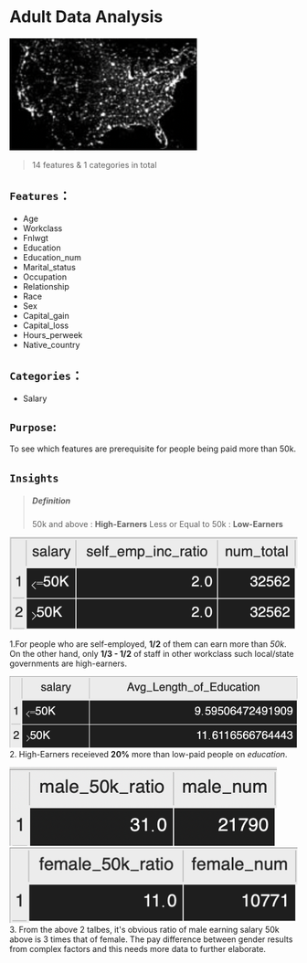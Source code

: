 # Adult Data Analysis
![示意圖](./image/示意圖.png)
> 14 features & 1 categories in total
## `Features`：
* Age 
* Workclass
* Fnlwgt 
* Education
* Education_num
* Marital_status
* Occupation
* Relationship
* Race
* Sex
* Capital_gain
* Capital_loss
* Hours_perweek
* Native_country  
## `Categories`：
* Salary

## `Purpose`:
To see which features are prerequisite for people being paid more than 50k.

## `Insights`
> ##### Definition
> 50k and above : **High-Earners**
> Less or Equal to 50k : **Low-Earners**


![公司自雇者](./image/自雇者.png)

1.For people who are self-employed, **1/2** of them can earn more than *50k*. On the other hand, only **1/3 - 1/2** of staff in other workclass such local/state governments are high-earners.

![公司自雇者](./image/受教育時間.png)
2. High-Earners receieved **20%** more than low-paid people on *education*.

![男性高薪](./image/男性高薪.png)
![女性高薪](./image/女性高薪.png)
3. From the above 2 talbes, it's obvious ratio of male earning salary 50k above is 3 times that of female. The pay difference between gender results from complex factors and this needs more data to further elaborate.
